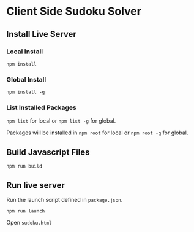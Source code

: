 # Client Side Sudoku Solver

## Install Live Server

### Local Install

`npm install`

### Global Install

`npm install -g`

### List Installed Packages

`npm list` for local or `npm list -g` for global.

Packages will be installed in `npm root` for local or `npm root -g` for global.

## Build Javascript Files

`npm run build`

## Run live server

Run the launch script defined in `package.json`.

`npm run launch`

Open `sudoku.html`
